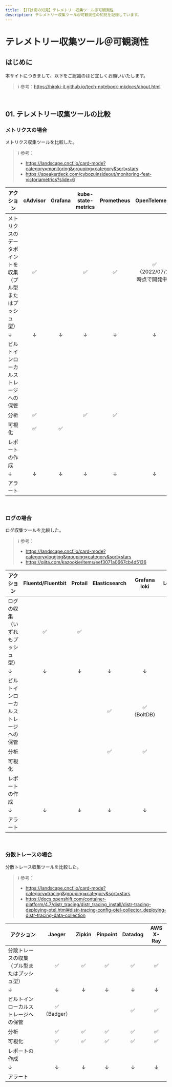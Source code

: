 ```yaml
---
title: 【IT技術の知見】テレメトリー収集ツール＠可観測性
description: テレメトリー収集ツール＠可観測性の知見を記録しています。
---
```


# テレメトリー収集ツール＠可観測性

## はじめに

本サイトにつきまして、以下をご認識のほど宜しくお願いいたします。

> ℹ️ 参考：https://hiroki-it.github.io/tech-notebook-mkdocs/about.html

<br>

## 01. テレメトリー収集ツールの比較

### メトリクスの場合

メトリクス収集ツールを比較した。

> ℹ️ 参考：
>
> - https://landscape.cncf.io/card-mode?category=monitoring&grouping=category&sort=stars
> - https://speakerdeck.com/cybozuinsideout/monitoring-feat-victoriametrics?slide=6

| アクション              | cAdvisor | Grafana | kube-state-metrics | Prometheus |      OpenTelemetry      |  Datadog  |
|--------------------| :--------: |:--------:| :------------------: | :----------: |:-----------------------:|:---------:|
| メトリクスのデータポイントを収集（プル型またはプッシュ型） | ✅        |         | ✅                  | ✅          | ✅<br>（2022/07/13時点で開発中） |     ✅     |
| ↓                  |  ↓        | ↓        |     ↓               |     ↓       |          ↓               |     ↓     |
| ビルトインローカルストレージへの保管  |          |         |                    |            |                         |     ✅     |
| 分析                 | ✅        |         | ✅                  | ✅          |                         |     ✅     |
| 可視化                | ✅        | ✅       |                    |            |                         |     ✅     |
| レポートの作成            |          |         |                    |            |                         |     ✅     |
| ↓                  |        ↓  |    ↓     |        ↓            |  ↓          |           ↓              |     ↓     |
| アラート               |          |         |                    |            |                         |     ✅     |

<br>

### ログの場合

ログ収集ツールを比較した。

> ℹ️ 参考：
> 
> - https://landscape.cncf.io/card-mode?category=logging&grouping=category&sort=stars
> - https://qiita.com/kazookie/items/eef3071a0667cb4d5136

| アクション                 |      Fluentd/Fluentbit       |           Protail            |  Elasticsearch  | Grafana loki  |           Logstash           |      OpenTelemetry      |
| -------------------------- |:----------------------------:|:----------------------------:|:---------------:|:-------------:|:----------------------------:|:-----------------------:|
| ログの収集（いずれもプッシュ型） |              ✅               |              ✅               |                 |               |              ✅               | ✅<br>（2022/07/13時点で開発中） |
| ↓                          |          ↓                    |     ↓                         |        ↓         |    ↓           |             ↓                 |      ↓                   |
| ビルトインローカルストレージへの保管 |                              |                              |        ✅        | ✅<br>（BoltDB） |                              |                         |
| 分析                       |                              |                              |        ✅        |       ✅       |              ✅               |                         |
| 可視化                     |                              |                              |                 |               |                              |                         |
| レポートの作成             |                              |                              |                 |               |                              |                         |
| ↓                          |   ↓                           | ↓                             |   ↓              |   ↓            | ↓                             |      ↓                   |
| アラート                   |                              |                              |                 |               |                              |                         |

<br>

### 分散トレースの場合

分散トレース収集ツールを比較した。

> ℹ️ 参考：
>
> - https://landscape.cncf.io/card-mode?category=tracing&grouping=category&sort=stars
> - https://docs.openshift.com/container-platform/4.7/distr_tracing/distr_tracing_install/distr-tracing-deploying-otel.html#distr-tracing-config-otel-collector_deploying-distr-tracing-data-collection

| アクション                 |    Jaeger     | Zipkin | Pinpoint | Datadog  | AWS X-Ray |
| -------------------------- |:-------------:| :------: | :--------: |:--------:|:-----------:|
| 分散トレースの収集（プル型またはプッシュ型） |       ✅       | ✅      | ✅        |    ✅     | ✅         |
| ↓                          |     ↓          |    ↓    |  ↓        |    ↓     | ↓          |
| ビルトインローカルストレージへの保管 | ✅<br>（Badger） |        |          |    ✅     |  ✅         |
| 分析                       |       ✅       | ✅      | ✅        |    ✅     | ✅         |
| 可視化                     |       ✅       | ✅      | ✅        |    ✅     |  ✅         |
| レポートの作成             |               |        |          |          |           |
| ↓                          |      ↓         |    ↓    |     ↓     |    ↓     |   ↓        |
| アラート                   |               |        |          |          |           |

<br>

